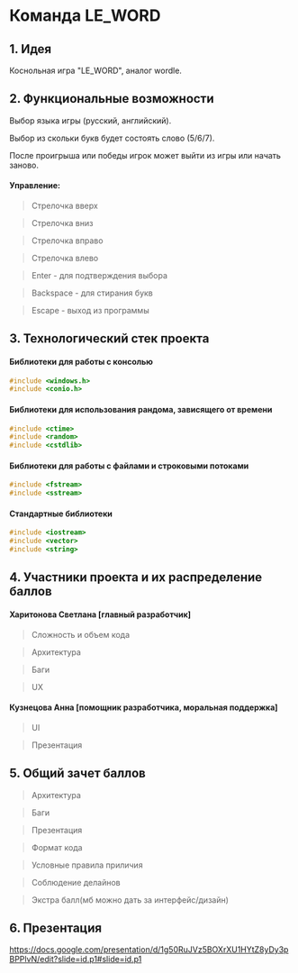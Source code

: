 # Команда LE_WORD

## 1. Идея
Коснольная игра "LE_WORD", аналог wordle.
## 2. Функциональные возможности
Выбор языка игры (русский, английский).

Выбор из скольки букв будет состоять слово (5/6/7).

После проигрыша или победы игрок может выйти из игры или начать заново.

#### Управление:
> Стрелочка вверх

> Стрелочка вниз

> Стрелочка вправо

> Стрелочка влево

> Enter - для подтверждения выбора

> Backspace - для стирания букв

> Escape - выход из программы
## 3. Технологический стек проекта
#### Библиотеки для работы с консолью
```cpp
#include <windows.h>
#include <conio.h>
```
#### Библиотеки для использования рандома, зависящего от времени
```cpp
#include <ctime>
#include <random>
#include <cstdlib>
```
#### Библиотеки для работы с файлами и строковыми потоками
```cpp
#include <fstream>
#include <sstream>
```
#### Стандартные библиотеки
```cpp
#include <iostream>
#include <vector>
#include <string>
```
## 4. Участники проекта и их распределение баллов
#### Харитонова Светлана [главный разработчик]
> Сложность и объем кода

> Архитектура

> Баги

> UX

#### Кузнецова Анна [помощник разработчика, моральная поддержка]
> UI

> Презентация

## 5. Общий зачет баллов
> Архитектура

> Баги

> Презентация

> Формат кода

> Условные правила приличия

> Соблюдение делайнов

> Экстра балл(мб можно дать за интерфейс/дизайн)
## 6. Презентация

https://docs.google.com/presentation/d/1g50RuJVz5BOXrXU1HYtZ8yDy3pBPPlvN/edit?slide=id.p1#slide=id.p1
